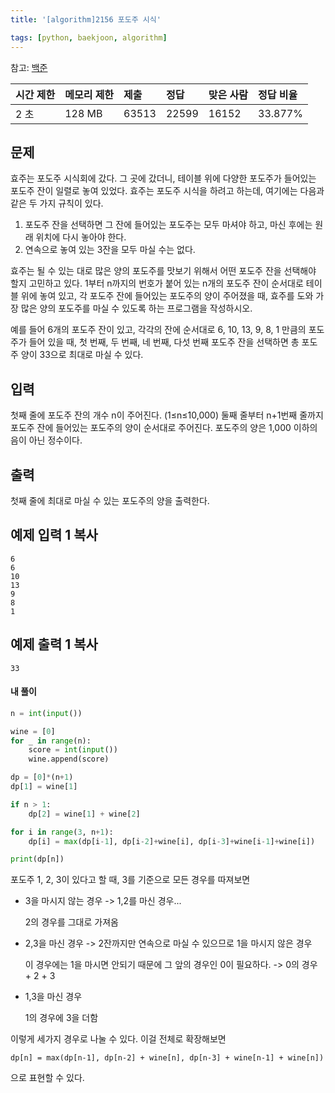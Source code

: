 ```yaml
---
title: '[algorithm]2156 포도주 시식'

tags: [python, baekjoon, algorithm]
---
```


참고: [백준](https://www.acmicpc.net/problem/2156)

| 시간 제한 | 메모리 제한 | 제출  | 정답  | 맞은 사람 | 정답 비율 |
| :-------- | :---------- | :---- | :---- | :-------- | :-------- |
| 2 초      | 128 MB      | 63513 | 22599 | 16152     | 33.877%   |

## 문제

효주는 포도주 시식회에 갔다. 그 곳에 갔더니, 테이블 위에 다양한 포도주가 들어있는 포도주 잔이 일렬로 놓여 있었다. 효주는 포도주 시식을 하려고 하는데, 여기에는 다음과 같은 두 가지 규칙이 있다.

1. 포도주 잔을 선택하면 그 잔에 들어있는 포도주는 모두 마셔야 하고, 마신 후에는 원래 위치에 다시 놓아야 한다.
2. 연속으로 놓여 있는 3잔을 모두 마실 수는 없다.

효주는 될 수 있는 대로 많은 양의 포도주를 맛보기 위해서 어떤 포도주 잔을 선택해야 할지 고민하고 있다. 1부터 n까지의 번호가 붙어 있는 n개의 포도주 잔이 순서대로 테이블 위에 놓여 있고, 각 포도주 잔에 들어있는 포도주의 양이 주어졌을 때, 효주를 도와 가장 많은 양의 포도주를 마실 수 있도록 하는 프로그램을 작성하시오.

예를 들어 6개의 포도주 잔이 있고, 각각의 잔에 순서대로 6, 10, 13, 9, 8, 1 만큼의 포도주가 들어 있을 때, 첫 번째, 두 번째, 네 번째, 다섯 번째 포도주 잔을 선택하면 총 포도주 양이 33으로 최대로 마실 수 있다.

## 입력

첫째 줄에 포도주 잔의 개수 n이 주어진다. (1≤n≤10,000) 둘째 줄부터 n+1번째 줄까지 포도주 잔에 들어있는 포도주의 양이 순서대로 주어진다. 포도주의 양은 1,000 이하의 음이 아닌 정수이다.

## 출력

첫째 줄에 최대로 마실 수 있는 포도주의 양을 출력한다.

## 예제 입력 1 복사

```
6
6
10
13
9
8
1
```

## 예제 출력 1 복사

```
33
```

#### 내 풀이

```python
n = int(input())

wine = [0]
for _ in range(n):
    score = int(input())
    wine.append(score)

dp = [0]*(n+1)
dp[1] = wine[1]

if n > 1:
    dp[2] = wine[1] + wine[2]

for i in range(3, n+1):
    dp[i] = max(dp[i-1], dp[i-2]+wine[i], dp[i-3]+wine[i-1]+wine[i])

print(dp[n])
```

포도주 1, 2, 3이 있다고 할 때, 3를 기준으로 모든 경우를 따져보면

- 3을 마시지 않는 경우 -> 1,2를 마신 경우...

  2의 경우를 그대로 가져옴

- 2,3을 마신 경우 -> 2잔까지만 연속으로 마실 수 있으므로 1을 마시지 않은 경우

  이 경우에는 1을 마시면 안되기 때문에 그 앞의 경우인 0이 필요하다. -> 0의 경우 + 2 + 3

- 1,3을 마신 경우

  1의 경우에 3을 더함

이렇게 세가지 경우로 나눌 수 있다. 이걸 전체로 확장해보면

`dp[n] = max(dp[n-1], dp[n-2] + wine[n], dp[n-3] + wine[n-1] + wine[n])`

으로 표현할 수 있다.
